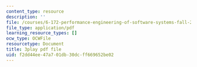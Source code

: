 ```yaml
---
content_type: resource
description: ''
file: /courses/6-172-performance-engineering-of-software-systems-fall-2018/f2dd44ee47a701db30dcff669652be02_nmMUUuXhk2A.pdf
file_type: application/pdf
learning_resource_types: []
ocw_type: OCWFile
resourcetype: Document
title: 3play pdf file
uid: f2dd44ee-47a7-01db-30dc-ff669652be02
---
```

